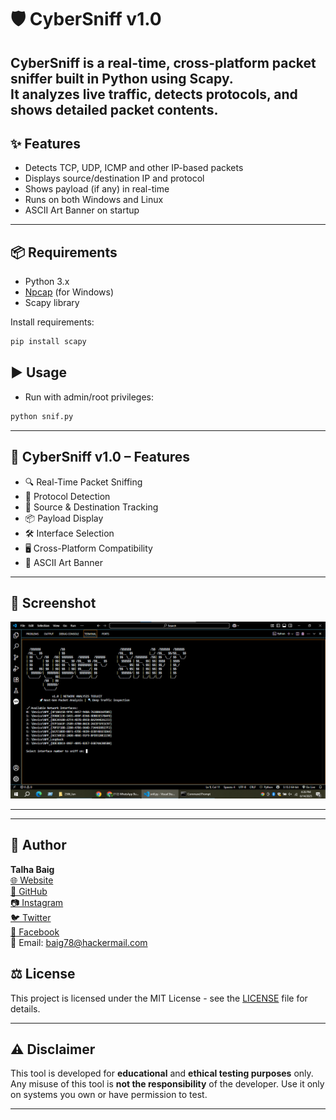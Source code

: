 # 🛡️ CyberSniff v1.0

**CyberSniff** is a real-time, cross-platform packet sniffer built in Python using Scapy.  
It analyzes live traffic, detects protocols, and shows detailed packet contents.
---
## ✨ Features
- Detects TCP, UDP, ICMP and other IP-based packets
- Displays source/destination IP and protocol
- Shows payload (if any) in real-time
- Runs on both Windows and Linux
- ASCII Art Banner on startup
---
## 📦 Requirements
- Python 3.x
- [Npcap](https://npcap.com/#download) (for Windows)
- Scapy library

Install requirements:
```bash
pip install scapy
```
## ▶️ Usage
- Run with admin/root privileges:
```bash
python snif.py
```
---
## 🧰 CyberSniff v1.0 – Features
- 🔍 Real-Time Packet Sniffing
- 📡 Protocol Detection
- 🧾 Source & Destination Tracking
- 📦 Payload Display
- 🛠️ Interface Selection
- 🖥️ Cross-Platform Compatibility
- 🎨 ASCII Art Banner
---

## 📸 Screenshot

![CyberSniff Screenshot](pic.png)


---

---

## 🧠 Author

**Talha Baig**  
[🌐 Website](https://talhabaig.exploreeverything.blog/)  
[🐙 GitHub](https://github.com/talhabaig007)  
[📷 Instagram](https://www.instagram.com/talhabaig007/)  
[🐦 Twitter](https://www.twitter.com/talhabaig007/)  
[📘 Facebook](https://www.facebook.com/p/Talha-Baig-100063795712836/)  
📧 Email: baig78@hackermail.com

## ⚖️ License

This project is licensed under the MIT License - see the [LICENSE](LICENSE) file for details.

---

## ⚠️ Disclaimer

This tool is developed for **educational** and **ethical testing purposes** only. Any misuse of this tool is **not the responsibility** of the developer. Use it only on systems you own or have permission to test.

---
